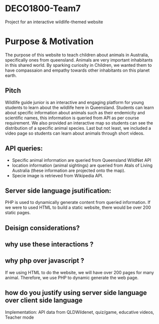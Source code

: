 # DECO1800-Team7
Project for an interactive wildlife-themed website

# Purpose & Motivation
The purpose of this website to teach children about animals in Australia, specifically ones from queensland. Animals are very important inhabitants in this shared world. By sparking curiosity in Children, we wanted them to have compassaion and empathy towards other inhabitants on this planet earth.


## Pitch 
Wildlife guide junior is an interactive and engaging platform for young students to learn about the wildlife here in Queensland. Students can learn about specific information about animals such as their endemicity and scientific names, this information is queried from API as per course requirement. We also provided an interactive map so students can see the distribution of a specific animal species. Last but not least, we included a video page so students can learn about animals through short videos. 




## API queries:
* Specific animal information are queried from Queensland WildNet API
* location information (animal sightings) are queried from Atals of Living Australia (these information are projected onto the map).
* Specie image is retrieved from Wikipedia API.

## Server side language jsutification:
PHP is used to dynamically generate content from queried information. If we were to used HTML to build a static website, there would be over 200 static pages. 



## Deisign considerations?

## why use these interactions ?

## why php over javascript ?
If we using HTML to do the website, we will have over 200 pages for many animal. Therefore, we use PHP to dynamic generate the web page.

## how do you justify using server side language over client side language



Implementation: API data from QLDWildenet, quiz/game, educative videos, Teacher mode

